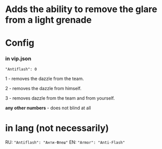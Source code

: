 # Adds the ability to remove the glare from a light grenade

# Config

### in vip.json
`"Antiflash": 0`
 
1 - removes the dazzle from the team.

2 - removes the dazzle from himself.

3 - removes dazzle from the team and from yourself.

**any other numbers** - does not blind at all

# in lang (not necessarily)

RU: `"Antiflash": "Анти-Флеш"`
EN: `"Armor": "Anti-Flash"`
